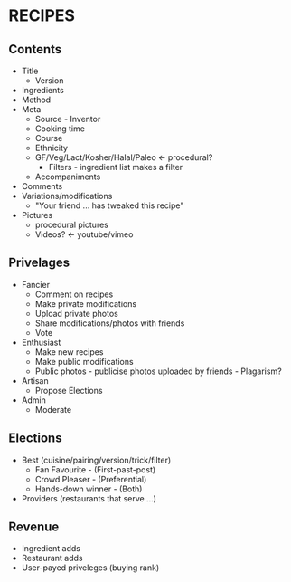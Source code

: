 # RECIPES #

## Contents ##

  * Title
      * Version
  * Ingredients
  * Method
  * Meta
      * Source - Inventor
      * Cooking time
      * Course
      * Ethnicity
      * GF/Veg/Lact/Kosher/Halal/Paleo <- procedural?
          * Filters - ingredient list makes a filter
      * Accompaniments
  * Comments
  * Variations/modifications
      * "Your friend ... has tweaked this recipe"
  * Pictures
      * procedural pictures
      * Videos? <- youtube/vimeo

## Privelages ##

  * Fancier
      * Comment on recipes
      * Make private modifications
      * Upload private photos
      * Share modifications/photos with friends
      * Vote
  * Enthusiast
      * Make new recipes
      * Make public modifications
      * Public photos - publicise photos uploaded by friends - Plagarism?
  * Artisan
      * Propose Elections
  * Admin
      * Moderate

## Elections ##

  * Best (cuisine/pairing/version/trick/filter)
      * Fan Favourite - (First-past-post)
      * Crowd Pleaser - (Preferential)
      * Hands-down winner - (Both)
  * Providers (restaurants that serve ...)

## Revenue ##

  * Ingredient adds
  * Restaurant adds
  * User-payed priveleges (buying rank)

